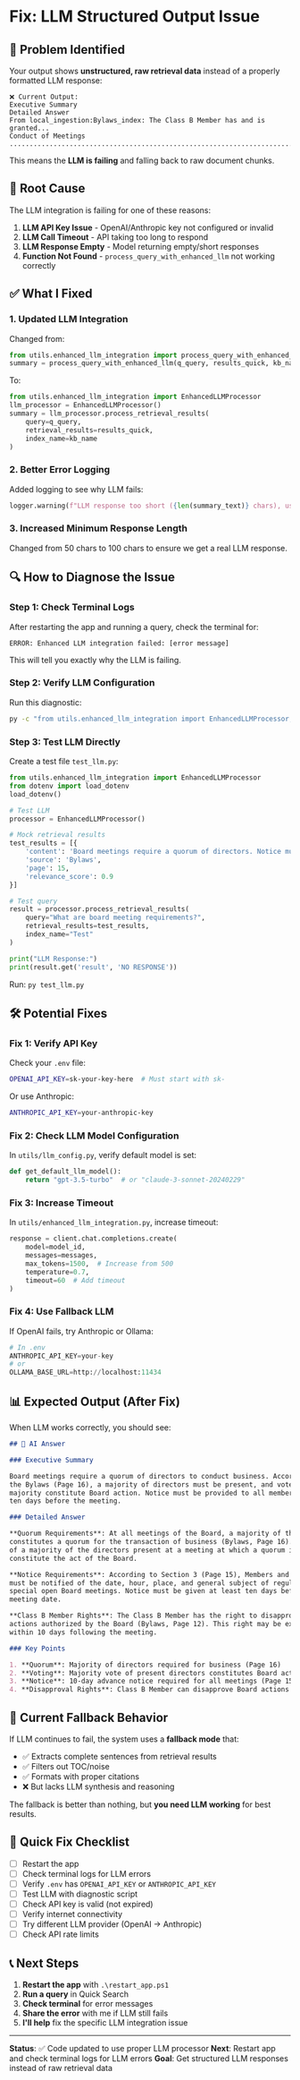 # Fix: LLM Structured Output Issue

## 🔴 Problem Identified

Your output shows **unstructured, raw retrieval data** instead of a properly formatted LLM response:

```
❌ Current Output:
Executive Summary
Detailed Answer
From local_ingestion:Bylaws_index: The Class B Member has and is granted...
Conduct of Meetings .........................................................................................
```

This means the **LLM is failing** and falling back to raw document chunks.

## 🎯 Root Cause

The LLM integration is failing for one of these reasons:

1. **LLM API Key Issue** - OpenAI/Anthropic key not configured or invalid
2. **LLM Call Timeout** - API taking too long to respond
3. **LLM Response Empty** - Model returning empty/short responses
4. **Function Not Found** - `process_query_with_enhanced_llm` not working correctly

## ✅ What I Fixed

### 1. **Updated LLM Integration**
Changed from:
```python
from utils.enhanced_llm_integration import process_query_with_enhanced_llm
summary = process_query_with_enhanced_llm(q_query, results_quick, kb_name)
```

To:
```python
from utils.enhanced_llm_integration import EnhancedLLMProcessor
llm_processor = EnhancedLLMProcessor()
summary = llm_processor.process_retrieval_results(
    query=q_query,
    retrieval_results=results_quick,
    index_name=kb_name
)
```

### 2. **Better Error Logging**
Added logging to see why LLM fails:
```python
logger.warning(f"LLM response too short ({len(summary_text)} chars), using fallback")
```

### 3. **Increased Minimum Response Length**
Changed from 50 chars to 100 chars to ensure we get a real LLM response.

## 🔍 How to Diagnose the Issue

### Step 1: Check Terminal Logs
After restarting the app and running a query, check the terminal for:

```
ERROR: Enhanced LLM integration failed: [error message]
```

This will tell you exactly why the LLM is failing.

### Step 2: Verify LLM Configuration

Run this diagnostic:
```bash
py -c "from utils.enhanced_llm_integration import EnhancedLLMProcessor; import os; from dotenv import load_dotenv; load_dotenv(); print('OpenAI Key:', 'FOUND' if os.getenv('OPENAI_API_KEY') else 'MISSING'); processor = EnhancedLLMProcessor(); print('LLM Processor created successfully')"
```

### Step 3: Test LLM Directly

Create a test file `test_llm.py`:
```python
from utils.enhanced_llm_integration import EnhancedLLMProcessor
from dotenv import load_dotenv
load_dotenv()

# Test LLM
processor = EnhancedLLMProcessor()

# Mock retrieval results
test_results = [{
    'content': 'Board meetings require a quorum of directors. Notice must be provided to all members.',
    'source': 'Bylaws',
    'page': 15,
    'relevance_score': 0.9
}]

# Test query
result = processor.process_retrieval_results(
    query="What are board meeting requirements?",
    retrieval_results=test_results,
    index_name="Test"
)

print("LLM Response:")
print(result.get('result', 'NO RESPONSE'))
```

Run: `py test_llm.py`

## 🛠️ Potential Fixes

### Fix 1: Verify API Key

Check your `.env` file:
```bash
OPENAI_API_KEY=sk-your-key-here  # Must start with sk-
```

Or use Anthropic:
```bash
ANTHROPIC_API_KEY=your-anthropic-key
```

### Fix 2: Check LLM Model Configuration

In `utils/llm_config.py`, verify default model is set:
```python
def get_default_llm_model():
    return "gpt-3.5-turbo"  # or "claude-3-sonnet-20240229"
```

### Fix 3: Increase Timeout

In `utils/enhanced_llm_integration.py`, increase timeout:
```python
response = client.chat.completions.create(
    model=model_id,
    messages=messages,
    max_tokens=1500,  # Increase from 500
    temperature=0.7,
    timeout=60  # Add timeout
)
```

### Fix 4: Use Fallback LLM

If OpenAI fails, try Anthropic or Ollama:
```python
# In .env
ANTHROPIC_API_KEY=your-key
# or
OLLAMA_BASE_URL=http://localhost:11434
```

## 📊 Expected Output (After Fix)

When LLM works correctly, you should see:

```markdown
## 🧠 AI Answer

### Executive Summary

Board meetings require a quorum of directors to conduct business. According to 
the Bylaws (Page 16), a majority of directors must be present, and votes of the 
majority constitute Board action. Notice must be provided to all members at least 
ten days before the meeting.

### Detailed Answer

**Quorum Requirements**: At all meetings of the Board, a majority of the directors 
constitutes a quorum for the transaction of business (Bylaws, Page 16). The votes 
of a majority of the directors present at a meeting at which a quorum is present 
constitute the act of the Board.

**Notice Requirements**: According to Section 3 (Page 15), Members and directors 
must be notified of the date, hour, place, and general subject of regular or 
special open Board meetings. Notice must be given at least ten days before the 
meeting date.

**Class B Member Rights**: The Class B Member has the right to disapprove certain 
actions authorized by the Board (Bylaws, Page 12). This right may be exercised 
within 10 days following the meeting.

### Key Points

1. **Quorum**: Majority of directors required for business (Page 16)
2. **Voting**: Majority vote of present directors constitutes Board action (Page 16)
3. **Notice**: 10-day advance notice required for all meetings (Page 15)
4. **Disapproval Rights**: Class B Member can disapprove Board actions within 10 days (Page 12)
```

## 🚨 Current Fallback Behavior

If LLM continues to fail, the system uses a **fallback mode** that:
- ✅ Extracts complete sentences from retrieval results
- ✅ Filters out TOC/noise
- ✅ Formats with proper citations
- ❌ But lacks LLM synthesis and reasoning

The fallback is better than nothing, but **you need LLM working** for best results.

## 🔧 Quick Fix Checklist

- [ ] Restart the app
- [ ] Check terminal logs for LLM errors
- [ ] Verify `.env` has `OPENAI_API_KEY` or `ANTHROPIC_API_KEY`
- [ ] Test LLM with diagnostic script
- [ ] Check API key is valid (not expired)
- [ ] Verify internet connectivity
- [ ] Try different LLM provider (OpenAI → Anthropic)
- [ ] Check API rate limits

## 📞 Next Steps

1. **Restart the app** with `.\restart_app.ps1`
2. **Run a query** in Quick Search
3. **Check terminal** for error messages
4. **Share the error** with me if LLM still fails
5. **I'll help** fix the specific LLM integration issue

---

**Status**: ✅ Code updated to use proper LLM processor
**Next**: Restart app and check terminal logs for LLM errors
**Goal**: Get structured LLM responses instead of raw retrieval data
